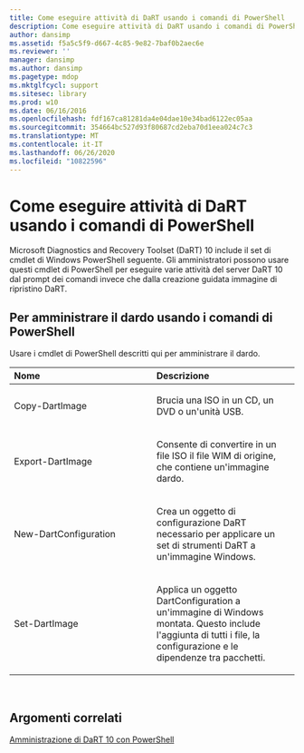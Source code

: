 ```yaml
---
title: Come eseguire attività di DaRT usando i comandi di PowerShell
description: Come eseguire attività di DaRT usando i comandi di PowerShell
author: dansimp
ms.assetid: f5a5c5f9-d667-4c85-9e82-7baf0b2aec6e
ms.reviewer: ''
manager: dansimp
ms.author: dansimp
ms.pagetype: mdop
ms.mktglfcycl: support
ms.sitesec: library
ms.prod: w10
ms.date: 06/16/2016
ms.openlocfilehash: fdf167ca81281da4e04dae10e34bad6122ec05aa
ms.sourcegitcommit: 354664bc527d93f80687cd2eba70d1eea024c7c3
ms.translationtype: MT
ms.contentlocale: it-IT
ms.lasthandoff: 06/26/2020
ms.locfileid: "10822596"
---
```

# Come eseguire attività di DaRT usando i comandi di PowerShell


Microsoft Diagnostics and Recovery Toolset (DaRT) 10 include il set di cmdlet di Windows PowerShell seguente. Gli amministratori possono usare questi cmdlet di PowerShell per eseguire varie attività del server DaRT 10 dal prompt dei comandi invece che dalla creazione guidata immagine di ripristino DaRT.

## Per amministrare il dardo usando i comandi di PowerShell


Usare i cmdlet di PowerShell descritti qui per amministrare il dardo.

<table>
<colgroup>
<col width="50%" />
<col width="50%" />
</colgroup>
<thead>
<tr class="header">
<th align="left">Nome</th>
<th align="left">Descrizione</th>
</tr>
</thead>
<tbody>
<tr class="odd">
<td align="left"><p>Copy-DartImage</p></td>
<td align="left"><p>Brucia una ISO in un CD, un DVD o un'unità USB.</p></td>
</tr>
<tr class="even">
<td align="left"><p>Export-DartImage</p></td>
<td align="left"><p>Consente di convertire in un file ISO il file WIM di origine, che contiene un'immagine dardo.</p></td>
</tr>
<tr class="odd">
<td align="left"><p>New-DartConfiguration</p></td>
<td align="left"><p>Crea un oggetto di configurazione DaRT necessario per applicare un set di strumenti DaRT a un'immagine Windows.</p></td>
</tr>
<tr class="even">
<td align="left"><p>Set-DartImage</p></td>
<td align="left"><p>Applica un oggetto DartConfiguration a un'immagine di Windows montata. Questo include l'aggiunta di tutti i file, la configurazione e le dipendenze tra pacchetti.</p></td>
</tr>
</tbody>
</table>

 

## Argomenti correlati


[Amministrazione di DaRT 10 con PowerShell](administering-dart-10-using-powershell.md)

 

 






